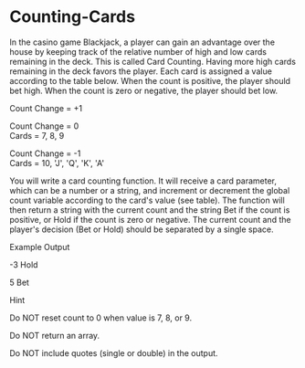 # Counting-Cards
In the casino game Blackjack, a player can gain an advantage over the house by keeping track of the relative number of high and low cards remaining in the deck. This is called Card Counting.
Having more high cards remaining in the deck favors the player. Each card is assigned a value according to the table below. When the count is positive, the player should bet high. When the count is zero or negative, the player should bet low.

Count Change = +1	      


Count Change = 0  
Cards = 7, 8, 9              

Count Change = -1  
Cards = 10, 'J', 'Q', 'K', 'A'
	            

You will write a card counting function. It will receive a card parameter, which can be a number or a string, and increment or decrement the global count variable according to the card's value (see table). The function will then return a string with the current count and the string Bet if the count is positive, or Hold if the count is zero or negative. The current count and the player's decision (Bet or Hold) should be separated by a single space.

Example Output

-3 Hold

5 Bet


Hint

Do NOT reset count to 0 when value is 7, 8, or 9.

Do NOT return an array.

Do NOT include quotes (single or double) in the output.
